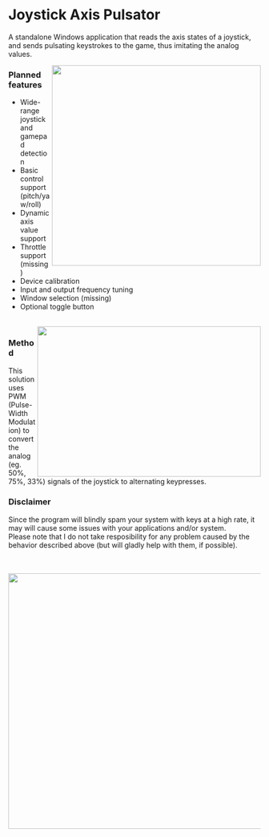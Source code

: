 # Joystick Axis Pulsator
A standalone Windows application that reads the axis states of a joystick, and sends pulsating keystrokes to the game, thus imitating the analog values.

<img align="right" width="417" height="400" src="https://www.onekilobit.eu/media/uploads/joystickPulsator/main.png">

### Planned features
- Wide-range joystick and gamepad detection 
- Basic control support (pitch/yaw/roll)
- Dynamic axis value support
- Throttle support (missing)
- Device calibration
- Input and output frequency tuning
- Window selection (missing)
- Optional toggle button

<br>

<img align="right" width="446" height="300" src="https://www.onekilobit.eu/media/uploads/joystickPulsator/pwm.png">

### Method
This solution uses PWM (Pulse-Width Modulation) to convert the analog (eg. 50%, 75%, 33%) signals of the joystick to alternating keypresses.

### Disclaimer
Since the program will blindly spam your system with keys at a high rate, it may will cause some issues with your applications and/or system.
<br>Please note that I do not take resposibility for any problem caused by the behavior described above (but will gladly help with them, if possible).

<br>
<br>
<img width="781" height="510" src="https://www.onekilobit.eu/media/uploads/joystickPulsator/cal.jpg">
